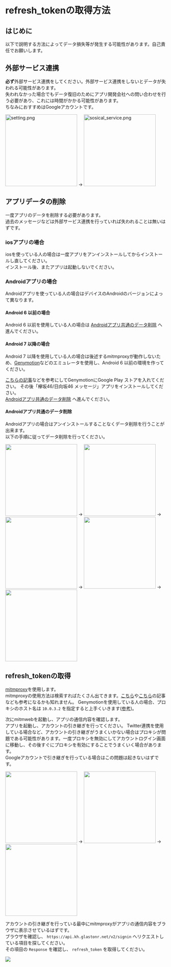 # refresh_tokenの取得方法

## はじめに

以下で説明する方法によってデータ損失等が発生する可能性があります。自己責任でお願いします。

## 外部サービス連携

**必ず**外部サービス連携をしてください。外部サービス連携をしないとデータが失われる可能性があります。  
失われなかった場合でもデータ復旧のためにアプリ開発会社への問い合わせを行う必要があり、これには時間がかかる可能性があります。  
ちなみにおすすめはGoogleアカウントです。

<img src="https://user-images.githubusercontent.com/3148511/85218998-e0900a00-b3da-11ea-95a6-1bcf80453c3f.png" width="225" alt="setting.png"> → <img src="https://user-images.githubusercontent.com/3148511/85218999-e128a080-b3da-11ea-9841-4b2688057cdc.png" width="225" alt="sosical_service.png">

## アプリデータの削除

一度アプリのデータを削除する必要があります。  
過去のメッセージなどは外部サービス連携を行っていれば失われることは無いはずです。  

### iosアプリの場合

iosを使っている人の場合は一度アプリをアンインストールしてからインストールし直してください。  
インストール後、またアプリは起動しないでください。

### Androidアプリの場合

Androidアプリを使っている人の場合はデバイスのAndroidのバージョンによって異なります。

#### Android 6 以前の場合

Android 6 以前を使用している人の場合は [Androidアプリ共通のデータ削除](#Androidアプリ共通のデータ削除) へ進んでください。

#### Android 7 以降の場合

Android 7 以降を使用している人の場合は後述するmitmproxyが動作しないため、[Genymotion](https://www.genymotion.com/)などのエミュレータを使用し、Android 6 以前の環境を作ってください。

[こちらの記事](https://qiita.com/sou_lab/items/bb06bb653b291c90bf45)などを参考にしてGenymotionにGoogle Play ストアを入れてください。
その後「欅坂46/日向坂46 メッセージ」アプリをインストールしてください。  
[Androidアプリ共通のデータ削除](#Androidアプリ共通のデータ削除) へ進んでください。

#### Androidアプリ共通のデータ削除

Androidアプリの場合はアンインストールすることなくデータ削除を行うことが出来ます。  
以下の手順に従ってデータ削除を行ってください。

<img src="https://user-images.githubusercontent.com/3148511/85218993-de2db000-b3da-11ea-9655-b0b4c56b766d.png" width="225"> → <img src="https://user-images.githubusercontent.com/3148511/85218994-df5edd00-b3da-11ea-8666-fc874ac41786.png" width="225"> → <img src="https://user-images.githubusercontent.com/3148511/85218996-dff77380-b3da-11ea-8478-03b3a0f46d62.png" width="225"> → <img src="https://user-images.githubusercontent.com/3148511/85218996-dff77380-b3da-11ea-8478-03b3a0f46d62.png" width="225"> → <img src="https://user-images.githubusercontent.com/3148511/85218997-dff77380-b3da-11ea-80be-0d5b72b0a366.png" width="225">

## refresh_tokenの取得

[mitmproxy](https://mitmproxy.org/)を使用します。  
mitmproxyの使用方法は検索すればたくさん出てきます。[こちら](https://vivibit.net/windows-mitmproxy-https)や[こちら](https://qiita.com/hkurokawa/items/9034274cc1b9e1405c68)の記事なども参考になるかも知れません。
Genymotionを使用している人の場合、プロキシのホスト名は `10.0.3.2` を指定すると上手くいきます([参考](https://qiita.com/hkusu/items/499575a566b20ce4d95b))。

次にmitmwebを起動し、アプリの通信内容を確認します。  
アプリを起動し、アカウントの引き継ぎを行ってください。
Twitter連携を使用している場合など、アカウントの引き継ぎがうまくいかない場合はプロキシが問題である可能性があります。一度プロキシを無効にしてアカウントログイン画面に移動し、その後すぐにプロキシを有効にすることでうまくいく場合があります。  
Googleアカウントで引き継ぎを行っている場合はこの問題は起きないはずです。

<img src="https://user-images.githubusercontent.com/3148511/85219958-d1ad5580-b3e2-11ea-95f0-d448fd20150d.png" width="225"> → <img src="https://user-images.githubusercontent.com/3148511/85219960-d2de8280-b3e2-11ea-918e-d54a24018354.png" width="225"> → <img src="https://user-images.githubusercontent.com/3148511/85219961-d3771900-b3e2-11ea-809b-160ee1f757dd.png" width="225">

アカウントの引き継ぎを行っている最中にmitmproxyがアプリの通信内容をブラウザに表示させているはずです。  
ブラウザを確認し、 `https://api.kh.glastonr.net/v2/signin` へリクエストしている項目を探してください。  
その項目の `Response` を確認し、 `refresh_token` を取得してください。

<img src="https://user-images.githubusercontent.com/3148511/85220044-919aa280-b3e3-11ea-93fe-7b07a756057d.png">
